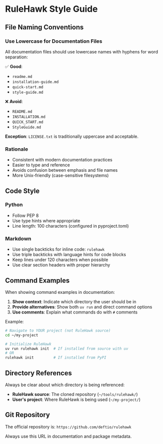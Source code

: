 # RuleHawk Style Guide

## File Naming Conventions

### Use Lowercase for Documentation Files

All documentation files should use lowercase names with hyphens for word separation:

✅ **Good**:
- `readme.md`
- `installation-guide.md`
- `quick-start.md`
- `style-guide.md`

❌ **Avoid**:
- `README.md`
- `INSTALLATION.md`
- `QUICK_START.md`
- `StyleGuide.md`

**Exception**: `LICENSE.txt` is traditionally uppercase and acceptable.

### Rationale
- Consistent with modern documentation practices
- Easier to type and reference
- Avoids confusion between emphasis and file names
- More Unix-friendly (case-sensitive filesystems)

## Code Style

### Python
- Follow PEP 8
- Use type hints where appropriate
- Line length: 100 characters (configured in pyproject.toml)

### Markdown
- Use single backticks for inline code: `rulehawk`
- Use triple backticks with language hints for code blocks
- Keep lines under 120 characters when possible
- Use clear section headers with proper hierarchy

## Command Examples

When showing command examples in documentation:

1. **Show context**: Indicate which directory the user should be in
2. **Provide alternatives**: Show both `uv run` and direct command options
3. **Use comments**: Explain what commands do with `#` comments

Example:
```bash
# Navigate to YOUR project (not RuleHawk source)
cd ~/my-project

# Initialize RuleHawk
uv run rulehawk init  # If installed from source with uv
# OR
rulehawk init         # If installed from PyPI
```

## Directory References

Always be clear about which directory is being referenced:

- **RuleHawk source**: The cloned repository (`~/tools/rulehawk/`)
- **User's project**: Where RuleHawk is being used (`~/my-project/`)

## Git Repository

The official repository is: `https://github.com/deftio/rulehawk`

Always use this URL in documentation and package metadata.